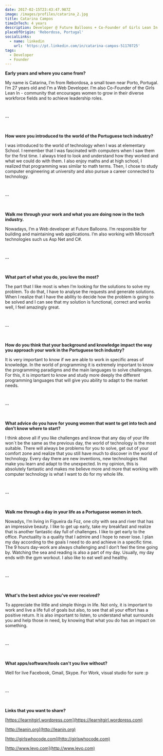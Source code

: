 ```yaml
---
date: 2017-02-15T23:43:47.987Z
image: /images/profiles/catarina_2.jpg
title: Catarina Campos
timeInTech: 4 years
description: Developer @ Future Balloons + Co-Founder of Girls Lean In
placeOfOrigin: 'Rebordosa, Portugal'
socialLinks:
  - name: linkedin
    url: 'https://pt.linkedin.com/in/catarina-campos-51170725'
tags:
  - Developer
  - Founder
---
```


**Early
years and where you came from?**

My name is Catarina, I’m
from Rebordosa, a small town near Porto, Portugal. I’m 27 years old and I’m a Web Developer. I’m also
Co-Founder of the Girls Lean In - community
that encourages women to grow in their diverse workforce fields and to achieve
leadership roles.

 

--

 

**How
were you introduced to the world of the Portuguese tech industry?**

I was introduced to the world of
technology when I was at elementary School. I remember that I was fascinated
with computers when I saw them for the first time. I always tried to look and
understand how they worked and what we could do with them. I also enjoy maths
and at high school, I realized that programming was similar to math terms. Then,
I chose to study computer engineering at university and also pursue a career
connected to technology.

 

--

 

**Walk me
through your work and what you are doing now in the tech industry.**

Nowadays, I’m a Web developer
at Future Balloons. I’m responsible for building and maintaining web
applications. I’m also working with Microsoft technologies such us Asp Net and
C#.

 

--

 

**What
part of what you do, you love the most?**

The part that I like most is when I’m
looking for the solutions to solve my problem. To do that, I have to analyse
the requests and generate solutions. When I realize that I have the ability to
decide how the problem is going to be solved and I can see that my solution is
functional, correct and works well, I feel amazingly great.

 

--

 

**How do
you think that your background and knowledge impact the way you approach your
work in the Portuguese tech industry?**

It is very important to know if we are
able to work in specific areas of knowledge. In the world of programming it is
extremely important to know the programming paradigms and the main languages to
solve challenges. For this, it is important to know and study more deeply the
different programming languages that will give you ability to adapt to the market
needs.

 

--

 

**What
advice do you have for young women that want to get into tech and don’t know
where to start?**

I think above all if you
like challenges and know that any day of your life won´t be the same as the
previous day, the world of technology is the most suitable. There will always
be problems for you to solve, get out of your comfort zone and realize that you
still have much to discover in the world of technology. Every day there are new
inventions, new technologies that make you learn and adapt to the unexpected.
In my opinion, this is absolutely fantastic and makes me believe more and more
that working with computer technology is what I want to do for my whole life.

 

--

 

**Walk me
through a day in your life as a Portuguese women in tech.**

Nowadys, I’m living in
Figueira da Foz, one city with sea and river that has an impressive beauty. I
like to get up early, take my breakfast and realize that is another fantastic
day full of challenges. I like to get early to the office. Punctuality is a
quality that I admire and I hope to never lose. I plan my day according to the
goals I need to do and achieve in a specific time. The 9 hours day-work are
always challenging and I don’t feel the time going by. Watching the sea and
reading is also a part of my day. Usually, my day ends with the gym workout. I
also like to eat well and healthy.

 

--

 

**What's
the best advice you've ever received?**

To appreciate the little
and simple things in life. Not only, it is important to work and live a life full
of goals but also, to see that all your effort has a positive return. It is
also important to listen, to understand what surrounds you and help those in
need, by knowing that what you do has an impact on something.

 

--

 

**What
apps/software/tools can't you live without?**

Well for live Facebook, Gmail, Skype. For Work, visual studio for sure :p

 

--

 

**Links that you want to
share?**

[https://learnitgirl.wordpress.com](https://learnitgirl.wordpress.com) 

[http://leanin.org](http://leanin.org) 

[http://girlswhocode.com](http://girlswhocode.com)

[http://www.levo.com](http://www.levo.com) 

 